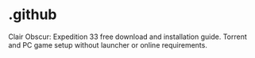 # .github
Clair Obscur: Expedition 33 free download and installation guide. Torrent and PC game setup without launcher or online requirements.
